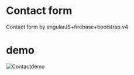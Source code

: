 # Contact form

Contact form by angularJS+firebase+bootstrap.v4

# demo
![Contactdemo](https://im.ezgif.com/tmp/ezgif-1-a8d9426f86.gif)
